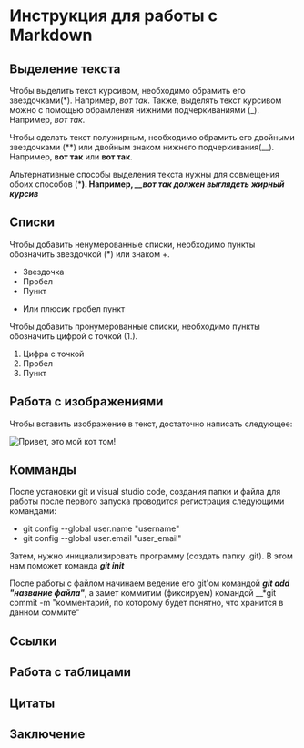# Инструкция для работы с Markdown

## Выделение текста

Чтобы выделить текст курсивом, необходимо обрамить его звездочками(*). Например, *вот так*. Также, выделять текст курсивом можно с помощью обрамления нижними подчеркиваниями (_). Например, _вот так_.

Чтобы сделать текст полужирным, необходимо обрамить его двойными звездочками (**) или двойным знаком нижнего подчеркивания(__). Например, **вот так** или __вот так__.

Альтернативные способы выделения текста нужны для совмещения обоих способов (*__). Например, *__вот так должен выглядеть жирный курсив*__

## Списки

Чтобы добавить ненумерованные списки, необходимо пункты обозначить звездочкой (*) или знаком +.

* Звездочка
* Пробел
* Пункт
+ Или плюсик пробел пункт

Чтобы добавить пронумерованные списки, необходимо пункты обозначить цифрой с точкой (1.).

1. Цифра с точкой
2. Пробел
3. Пункт

## Работа с изображениями

Чтобы вставить изображение в текст, достаточно написать следующее:

![Привет, это мой кот том!](Tom.jpg)

## Комманды

После установки git и visual studio code, создания папки и файла для работы после первого запуска проводится регистрация следующими командами:
* git config --global user.name "username"
* git config --global user.email "user_email"

Затем, нужно инициализировать программу (создать папку .git). В этом нам поможет команда __*git init*__

После работы с файлом начинаем ведение его git'ом командой
__*git add "название файла"*__, а замет коммитим (фиксируем) командой __*git commit -m "комментарий, по которому будет понятно, что хранится в данном соммите"

## Ссылки

## Работа с таблицами

## Цитаты

## Заключение